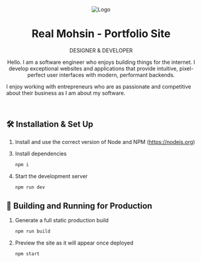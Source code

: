 <div align="center">
  <img alt="Logo" src="https://realmohsin.io/favicon.ico" />
</div>
<h1 align="center">
  Real Mohsin - Portfolio Site
</h1>
<p align="center">
DESIGNER & DEVELOPER
</p>

<p align="center">
Hello. I am a software engineer who enjoys building things for the internet.  I develop exceptional websites and applications that provide intuitive, pixel-perfect user interfaces with modern, performant backends.

I enjoy working with entrepreneurs who are as passionate and competitive about their business as I am about my software.

</p>

<br>

<!-- <p align="center">
  <a href="https://app.netlify.com/sites/brittanychiang/deploys" target="_blank">
    <img src="https://api.netlify.com/api/v1/badges/1963b488-7b78-48c9-9e2d-6fb5e47ab3af/deploy-status" alt="Netlify Status" />
  </a>
</p> -->

<!-- ![demo](https://raw.githubusercontent.com/bchiang7/v4/master/src/images/demo.png) -->

## 🛠 Installation & Set Up

<!-- 1. Install the Gatsby CLI

   ```sh
   npm install -g gatsby-cli
   ``` -->

1. Install and use the correct version of Node and NPM (https://nodejs.org)

3) Install dependencies

   ```sh
   npm i
   ```

4) Start the development server

   ```sh
   npm run dev
   ```

## 🚀 Building and Running for Production

1. Generate a full static production build

   ```sh
   npm run build
   ```

1. Preview the site as it will appear once deployed

   ```sh
   npm start
   ```
